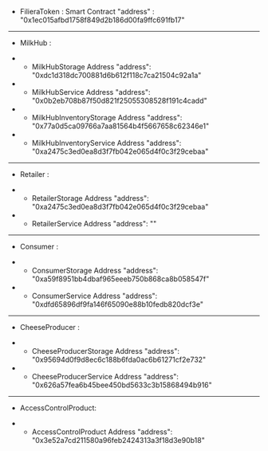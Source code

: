 
- FilieraToken : Smart Contract 
"address" : "0x1ec015afbd1758f849d2b186d00fa9ffc691fb17"

---------------------------------------------------------------

- MilkHub : 
* - MilkHubStorage Address
"address": "0xdc1d318dc700881d6b612f118c7ca21504c92a1a"

* - MilkHubService Address
"address": "0x0b2eb708b87f50d821f25055308528f191c4cadd"

* - MilkHubInventoryStorage Address
"address": "0x77a0d5ca09766a7aa81564b4f5667658c62346e1"

* - MilkHubInventoryService Address
"address": "0xa2475c3ed0ea8d3f7fb042e065d4f0c3f29cebaa"

---------------------------------------------------------------

- Retailer :
* - RetailerStorage Address
"address": "0xa2475c3ed0ea8d3f7fb042e065d4f0c3f29cebaa"

* - RetailerService Address
"address": ""

---------------------------------------------------------------

- Consumer :
* - ConsumerStorage Address
"address": "0xa59f8951bb4dbaf965eeeb750b868ca8b058547f"

* - ConsumerService Address
"address": "0xdfd65896df9fa146f65090e88b10fedb820dcf3e"

---------------------------------------------------------------

- CheeseProducer :
* - CheeseProducerStorage Address
"address": "0x95694d0f9d8ec6c188b6fda0ac6b61271cf2e732"

* - CheeseProducerService Address
"address": "0x626a57fea6b45bee450bd5633c3b15868494b916"

---------------------------------------------------------------

- AccessControlProduct:
* - AccessControlProduct Address
"address": "0x3e52a7cd211580a96feb2424313a3f18d3e90b18"

